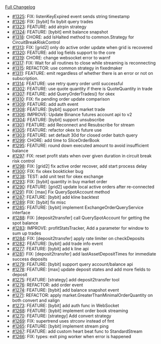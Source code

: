 [Full Changelog](https://github.com/OvictorVieira/bbgo/compare/v1.51.1...main)

 - [#1325](https://github.com/OvictorVieira/bbgo/pull/1325): FIX: listenKeyExpired event sends string timestamp
 - [#1326](https://github.com/OvictorVieira/bbgo/pull/1326): FIX: [bybit] fix bybit query trades
 - [#1323](https://github.com/OvictorVieira/bbgo/pull/1323): FEATURE: add atrpin strategy
 - [#1324](https://github.com/OvictorVieira/bbgo/pull/1324): FEATURE: [bybit] emit balance snapshot
 - [#1318](https://github.com/OvictorVieira/bbgo/pull/1318): CHORE: add IsHalted method to common.Strategy for CircuitBreakRiskControl
 - [#1313](https://github.com/OvictorVieira/bbgo/pull/1313): FIX: [grid2] only do active order update when grid is recovered
 - [#1320](https://github.com/OvictorVieira/bbgo/pull/1320): FEATURE: add log fields support to the core
 - [#1319](https://github.com/OvictorVieira/bbgo/pull/1319): CHORE: change websocket error to warnf
 - [#1317](https://github.com/OvictorVieira/bbgo/pull/1317): FIX: Wait for all routines to close while streaming is reconnecting
 - [#1315](https://github.com/OvictorVieira/bbgo/pull/1315): REFACTOR: use common strategy in fixedmaker
 - [#1311](https://github.com/OvictorVieira/bbgo/pull/1311): FEATURE: emit regardless of whether there is an error or not on subscription.
 - [#1314](https://github.com/OvictorVieira/bbgo/pull/1314): FEATURE: use retry query order until successful
 - [#1302](https://github.com/OvictorVieira/bbgo/pull/1302): FEATURE: use quote quantity if there is QuoteQuantity in trade
 - [#1307](https://github.com/OvictorVieira/bbgo/pull/1307): FEATURE: add QueryOrderTrades() for okex
 - [#1310](https://github.com/OvictorVieira/bbgo/pull/1310): FIX: fix pending order update comparison
 - [#1309](https://github.com/OvictorVieira/bbgo/pull/1309): FEATURE: add auth event
 - [#1308](https://github.com/OvictorVieira/bbgo/pull/1308): FEATURE: [bybit] support market trade
 - [#1306](https://github.com/OvictorVieira/bbgo/pull/1306): IMPROVE: Update Binance futures account api to v2
 - [#1304](https://github.com/OvictorVieira/bbgo/pull/1304): FEATURE: [bybit] support unsubscribe
 - [#1301](https://github.com/OvictorVieira/bbgo/pull/1301): FEATURE: add Reconnect and Resubscribe for stream
 - [#1305](https://github.com/OvictorVieira/bbgo/pull/1305): FEATURE: refactor okex to future use
 - [#1303](https://github.com/OvictorVieira/bbgo/pull/1303): FEATURE: set default 30d for closed order batch query
 - [#1299](https://github.com/OvictorVieira/bbgo/pull/1299): CHORE: add time to SliceOrderBook
 - [#1295](https://github.com/OvictorVieira/bbgo/pull/1295): FEATURE: round down executed amount to avoid insufficient balance
 - [#1297](https://github.com/OvictorVieira/bbgo/pull/1297): FIX: reset profit stats when over given duration in circuit break risk control
 - [#1298](https://github.com/OvictorVieira/bbgo/pull/1298): FIX: [grid2] fix active order recover, add start process delay
 - [#1300](https://github.com/OvictorVieira/bbgo/pull/1300): FIX: fix okex bookticker bug
 - [#1238](https://github.com/OvictorVieira/bbgo/pull/1238): TEST: add unit test for okex exchange
 - [#1293](https://github.com/OvictorVieira/bbgo/pull/1293): FIX: [bybit] quantity in buy market order
 - [#1290](https://github.com/OvictorVieira/bbgo/pull/1290): FEATURE: [grid2] update local active orders after re-connected
 - [#1291](https://github.com/OvictorVieira/bbgo/pull/1291): FIX: [max] Fix QuerySpotAccount method
 - [#1287](https://github.com/OvictorVieira/bbgo/pull/1287): FEATURE: [bybit] add kline backtest
 - [#1289](https://github.com/OvictorVieira/bbgo/pull/1289): FIX: [bybit] fix misc 
 - [#1285](https://github.com/OvictorVieira/bbgo/pull/1285): FEATURE: [bybit] implement ExchangeOrderQueryService interface
 - [#1288](https://github.com/OvictorVieira/bbgo/pull/1288): FIX: [deposit2transfer] call QuerySpotAccount for getting the spot balance
 - [#1283](https://github.com/OvictorVieira/bbgo/pull/1283): IMPROVE: profitStatsTracker, Add a parameter for window to sum up trades
 - [#1284](https://github.com/OvictorVieira/bbgo/pull/1284): FIX: [deposit2transfer] apply rate limiter on checkDeposits
 - [#1282](https://github.com/OvictorVieira/bbgo/pull/1282): FEATURE: [bybit] add trade info event
 - [#1277](https://github.com/OvictorVieira/bbgo/pull/1277): FEATURE: [bybit] add k line api
 - [#1281](https://github.com/OvictorVieira/bbgo/pull/1281): FIX: [deposit2transfer] add lastAssetDepositTimes for immediate success deposits
 - [#1279](https://github.com/OvictorVieira/bbgo/pull/1279): FEATURE: [bybit] support query account/balance api
 - [#1278](https://github.com/OvictorVieira/bbgo/pull/1278): FEATURE: [max] update deposit states and add more fields to deposit
 - [#1275](https://github.com/OvictorVieira/bbgo/pull/1275): FEATURE: [strategy] add deposit2transfer tool
 - [#1276](https://github.com/OvictorVieira/bbgo/pull/1276): REFACTOR: add order event
 - [#1274](https://github.com/OvictorVieira/bbgo/pull/1274): FEATURE: [bybit] add balance snapshot event
 - [#1271](https://github.com/OvictorVieira/bbgo/pull/1271): REFACTOR: apply market.GreaterThanMinimalOrderQuantity on both convert and xalign
 - [#1273](https://github.com/OvictorVieira/bbgo/pull/1273): FEATURE: [bybit] add auth func in WebSocket
 - [#1268](https://github.com/OvictorVieira/bbgo/pull/1268): FEATURE: [bybit] implement order book streaming
 - [#1270](https://github.com/OvictorVieira/bbgo/pull/1270): FEATURE: [strategy] Add convert strategy
 - [#1269](https://github.com/OvictorVieira/bbgo/pull/1269): FIX: supertrend uses strconv instead of fmt
 - [#1265](https://github.com/OvictorVieira/bbgo/pull/1265): FEATURE: [bybit] implement stream ping
 - [#1267](https://github.com/OvictorVieira/bbgo/pull/1267): FEATURE: add custom heart beat func to StandardStream
 - [#1266](https://github.com/OvictorVieira/bbgo/pull/1266): FIX: types: exit ping worker when error is happened
